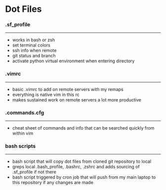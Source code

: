 # Dot Files

### .sf_profile 
---
- works in bash or zsh
- set terminal colors
- ssh info when remote
- git status and branch
- activate python virtual environment when entering directory

### .vimrc 
---
- basic .vimrc to add on remote servers with my remaps
- everything is native vim in this rc 
- makes sustained work on remote servers a lot more productive

### .commands.cfg 
---
- cheat sheet of commands and info that can be searched quickly from within vim

### bash scripts
---
- bash script that will copy dot files from cloned git repository to local
- greps local .bash_profile, .bashrc, .zshrc and adds sourcing of .sf_profile if not there
- bash script triggered by cron job that will push from my main laptop to this repository if any changes are made
